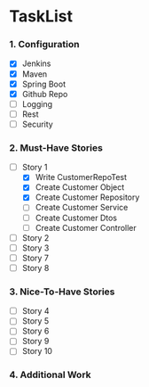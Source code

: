 # TaskList

### 1. Configuration

- [x] Jenkins
- [x] Maven
- [x] Spring Boot
- [x] Github Repo
- [ ] Logging
- [ ] Rest
- [ ] Security

### 2. Must-Have Stories

- [ ] Story 1
    * [x] Write CustomerRepoTest
    * [x] Create Customer Object
    * [x] Create Customer Repository
    * [ ] Create Customer Service
    * [ ] Create Customer Dtos
    * [ ] Create Customer Controller
- [ ] Story 2
- [ ] Story 3
- [ ] Story 7
- [ ] Story 8

### 3. Nice-To-Have Stories

- [ ] Story 4
- [ ] Story 5
- [ ] Story 6
- [ ] Story 9
- [ ] Story 10

### 4. Additional Work